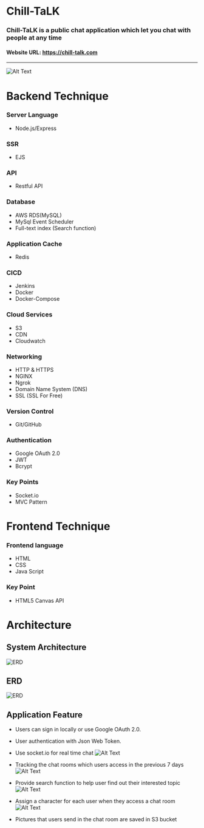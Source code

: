 # **Chill-TaLK**

### Chill-TaLK is a public chat application which let you chat with people at any time

#### Website URL: https://chill-talk.com

---



![Alt Text](https://dv0q95071dj8r.cloudfront.net/home-page.png)




# **Backend Technique**


### Server Language
- Node.js/Express

### SSR
- EJS

### API
* Restful API

### Database
- AWS RDS(MySQL)
- MySql Event Scheduler
- Full-text index (Search function)

### Application Cache
- Redis
### CICD
* Jenkins
* Docker
* Docker-Compose

### Cloud Services
* S3
* CDN
* Cloudwatch

### Networking
* HTTP & HTTPS
* NGINX
* Ngrok
* Domain Name System (DNS)
* SSL (SSL For Free)

### Version Control
* Git/GitHub

### Authentication
* Google OAuth 2.0
* JWT
* Bcrypt

### Key Points
* Socket.io
* MVC Pattern



# **Frontend Technique**

### Frontend language

* HTML 
* CSS
* Java Script

### Key Point
* HTML5 Canvas API

# **Architecture**


## **System Architecture**
![ERD](https://dv0q95071dj8r.cloudfront.net/system-design3.png) 

## **ERD**
![ERD](https://dv0q95071dj8r.cloudfront.net/forum.png) 



## **Application Feature**
* Users can sign in locally or use Google OAuth 2.0.

* User authentication with Json Web Token.

* Use socket.io for real time chat
![Alt Text](https://dv0q95071dj8r.cloudfront.net/chat.gif)

* Tracking the chat rooms which users access in the previous 7 days
![Alt Text](https://dv0q95071dj8r.cloudfront.net/track.gif)

* Provide search function to help user find out their interested topic 
![Alt Text](https://dv0q95071dj8r.cloudfront.net/search.gif)

* Assign a character for each user when they access a chat room
![Alt Text](https://dv0q95071dj8r.cloudfront.net/character.gif)

* Pictures that users send in the chat room are saved in S3 bucket